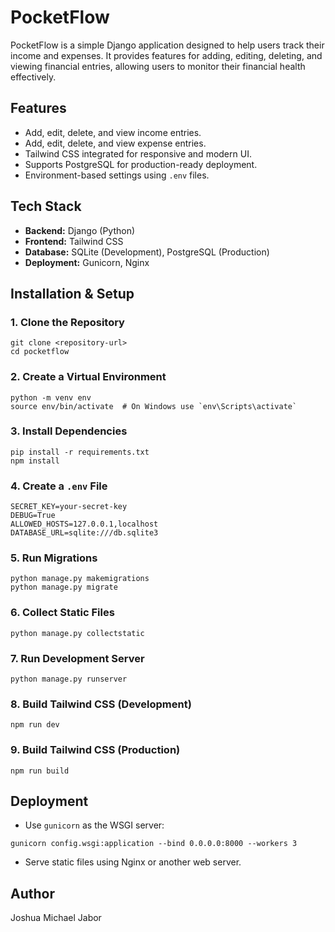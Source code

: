 # PocketFlow

PocketFlow is a simple Django application designed to help users track their income and expenses. It provides features for adding, editing, deleting, and viewing financial entries, allowing users to monitor their financial health effectively.

## Features
- Add, edit, delete, and view income entries.
- Add, edit, delete, and view expense entries.
- Tailwind CSS integrated for responsive and modern UI.
- Supports PostgreSQL for production-ready deployment.
- Environment-based settings using `.env` files.

## Tech Stack
- **Backend:** Django (Python)
- **Frontend:** Tailwind CSS
- **Database:** SQLite (Development), PostgreSQL (Production)
- **Deployment:** Gunicorn, Nginx

## Installation & Setup

### 1. Clone the Repository
```
git clone <repository-url>
cd pocketflow
```

### 2. Create a Virtual Environment
```
python -m venv env
source env/bin/activate  # On Windows use `env\Scripts\activate`
```

### 3. Install Dependencies
```
pip install -r requirements.txt
npm install
```

### 4. Create a `.env` File
```
SECRET_KEY=your-secret-key
DEBUG=True
ALLOWED_HOSTS=127.0.0.1,localhost
DATABASE_URL=sqlite:///db.sqlite3
```

### 5. Run Migrations
```
python manage.py makemigrations
python manage.py migrate
```

### 6. Collect Static Files
```
python manage.py collectstatic
```

### 7. Run Development Server
```
python manage.py runserver
```

### 8. Build Tailwind CSS (Development)
```
npm run dev
```

### 9. Build Tailwind CSS (Production)
```
npm run build
```

## Deployment
- Use `gunicorn` as the WSGI server:
```
gunicorn config.wsgi:application --bind 0.0.0.0:8000 --workers 3
```
- Serve static files using Nginx or another web server.

## Author
Joshua Michael Jabor
